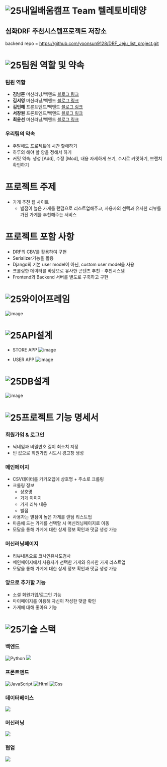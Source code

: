# ![25](https://user-images.githubusercontent.com/103415295/200451827-97c67713-e0d2-4558-bf6f-f2b9846c0829.png)내일배움캠프 Team 텔레토비태양

## 심화DRF 추천시스템프로젝트 저장소


backend repo = https://github.com/yoonsun9128/DRF_Jeju_list_project.git

# ![25](https://user-images.githubusercontent.com/103415295/200451827-97c67713-e0d2-4558-bf6f-f2b9846c0829.png)팀원 역할 및 약속
### 팀원 역할
  - **김남훈** 머신러닝/백엔드 [블로그 링크](https://hunss.tistory.com/)
  - **김서영** 머신러닝/백엔드 [블로그 링크](https://velog.io/@ksykma)
  - **김인해** 프론트엔드/백엔드 [블로그 링크](https://oceandevelopment.tistory.com/)
  - **서장원** 프론트엔드/백엔드 [블로그 링크](https://sjw887.tistory.com/)
  - **최윤선** 머신러닝/백엔드 [블로그 링크](https://iced-coriander-f89.notion.site/TIL-WIL-Tistory-e8463c7836844157a40c2c76fbaf1c61)
### 우리팀의 약속
  - 주말에도 프로젝트에 시간 할애하기
  - 하루의 해야 할 양을 정해서 하기
  - 커밋 약속: 생성 [Add], 수정 [Mod], 내용 자세하게 쓰기, 수시로 커밋하기, 브랜치 확인하기

# 프로젝트 주제
+ 가게 추천 웹 사이트
  - 별점이 높은 가게를 랜덤으로 리스트업해주고, 사용자의 선택과 유사한 리뷰를 가진 가게를 
    추천해주는 서비스

# 프로젝트 포함 사항
  - DRF의 CBV를 활용하여 구현
  - Serializer기능을 활용
  - Django의 기본 user model이 아닌, custom user model을 사용
  - 크롤링한 데이터를 바탕으로 유사한 콘텐츠 추천 - 추천시스템
  - Frontend와 Backend 서버를 별도로 구축하고 구현
 

 # ![25](https://user-images.githubusercontent.com/103415295/200451837-221980f5-74f3-46f2-a56b-704e7c5ad91b.png)와이어프레임
![image](https://user-images.githubusercontent.com/103415295/200363425-45d9095e-3a07-4162-8ab3-ef1abf46b152.png)
 
 # ![25](https://user-images.githubusercontent.com/103415295/200451854-3a9e805d-e24e-4035-a7b0-c6238b5c487b.png)API설계
 + STORE APP
![image](https://user-images.githubusercontent.com/103415295/200448140-faaad562-a249-42fe-8b7c-26d5ba67ef61.png)

 + USER APP
 ![image](https://user-images.githubusercontent.com/103415295/200448271-7cf56e80-a2ad-4d46-a376-bcfdf97d6ba4.png)



 # ![25](https://user-images.githubusercontent.com/103415295/200451920-fa94cae7-f866-4c65-bbe0-3976fd8b350b.png)DB설계
![image](https://user-images.githubusercontent.com/103415295/200444788-1995485e-5b1b-4132-af8e-ed4ca790e7b8.png)


 # ![25](https://user-images.githubusercontent.com/103415295/200451928-7782261a-3148-4069-a03c-eb79678a59cb.png)프로젝트 기능 명세서
 ### 회원가입 & 로그인
   + 닉네임과 비밀번호 길이 최소치 지정
   + 빈 값으로 회원가입 시도시 경고창 생성
   
 ### 메인페이지
   + CSV데이터를 카카오맵에 상호명 + 주소로 크롤링
   + 크롤링 정보
     - 상호명
     - 가게 이미지
     - 가게 리뷰 내용
     - 별점
   + 사용자는 별점이 높은 가게를 랜덤 리스트업
   + 마음에 드는 가게를 선택할 시 머신러닝페이지로 이동
   + 모달을 통해 가게에 대한 상세 정보 확인과 댓글 생성 가능
 ### 머신러닝페이지
   + 리뷰내용으로 코사인유사도검사
   + 메인페이지에서 사용자가 선택한 가게와 유사한 가게 리스트업
   + 모달을 통해 가게에 대한 상세 정보 확인과 댓글 생성 가능
   
 
 ### 앞으로 추가할 기능
   + 소셜 회원가입/로그인 기능
   + 마이페이지를 이용해 자신이 작성한 댓글 확인
   + 가게에 대해 좋아요 기능


# ![25](https://user-images.githubusercontent.com/103415295/200451936-b234dac2-a60a-4249-8a04-f03662eb0122.png)기술 스택

### 백엔드
<img alt="Python" src ="https://img.shields.io/badge/Python-3776AB.svg?&style=for-the-badge&logo=Python&logoColor=white"/> <img src="https://img.shields.io/badge/Django-092E20?style=for-the-badge&logo=Django&logoColor=white">

### 프론트엔드
<img alt="JavaScript" src ="https://img.shields.io/badge/JavaScriipt-F7DF1E.svg?&style=for-the-badge&logo=JavaScript&logoColor=black"/> <img alt="Html" src ="https://img.shields.io/badge/HTML5-E34F26.svg?&style=for-the-badge&logo=HTML5&logoColor=white"/> <img alt="Css" src ="https://img.shields.io/badge/CSS3-1572B6.svg?&style=for-the-badge&logo=CSS3&logoColor=white"/>

### 데이터베이스
<img src="https://img.shields.io/badge/SQLite-003B57?style=for-the-badge&logo=SQLite&logoColor=white">

### 머신러닝
<img src="https://img.shields.io/badge/Selenium-43B02A?style=for-the-badge&logo=Selenium&logoColor=white">

### 협업
<img src="https://img.shields.io/badge/github-181717?style=for-the-badge&logo=github&logoColor=white">
